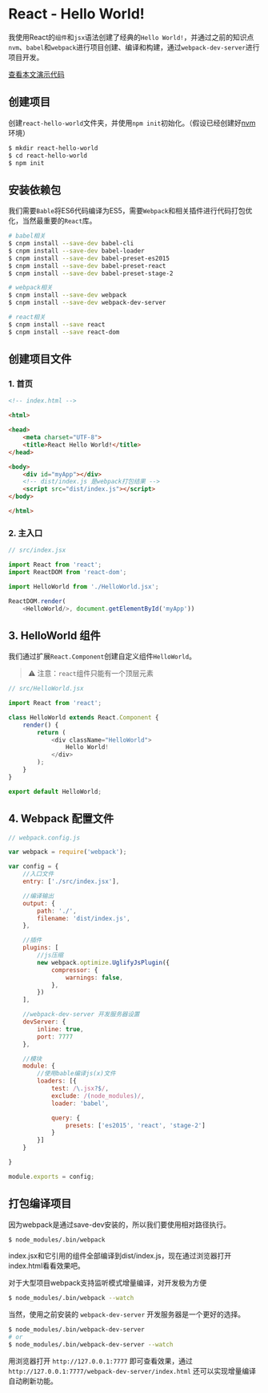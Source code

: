 # React - Hello World!

我使用React的`组件`和`jsx`语法创建了经典的`Hello World!`，并通过之前的知识点`nvm`、`babel`和`webpack`进行项目创建、编译和构建，通过`webpack-dev-server`进行项目开发。

[查看本文演示代码](samples/react-hello-world)

## 创建项目

创建`react-hello-world`文件夹，并使用`npm init`初始化。（假设已经创建好[nvm](nvm.md)环境）

```sh
$ mkdir react-hello-world
$ cd react-hello-world
$ npm init
```

## 安装依赖包

我们需要`Bable`将ES6代码编译为ES5，需要`Webpack`和相关插件进行代码打包优化，当然最重要的`React`库。

```sh
# babel相关
$ cnpm install --save-dev babel-cli
$ cnpm install --save-dev babel-loader
$ cnpm install --save-dev babel-preset-es2015
$ cnpm install --save-dev babel-preset-react
$ cnpm install --save-dev babel-preset-stage-2

# webpack相关
$ cnpm install --save-dev webpack
$ cnpm install --save-dev webpack-dev-server

# react相关
$ cnpm install --save react
$ cnpm install --save react-dom
```

## 创建项目文件

### 1. 首页

```html
<!-- index.html -->

<html>

<head>
    <meta charset="UTF-8">
    <title>React Hello World!</title>
</head>

<body>
    <div id="myApp"></div>
    <!-- dist/index.js 是webpack打包结果 -->
    <script src="dist/index.js"></script>
</body>

</html>
```

### 2. 主入口

```javascript
// src/index.jsx

import React from 'react';
import ReactDOM from 'react-dom';

import HelloWorld from './HelloWorld.jsx';

ReactDOM.render(
    <HelloWorld/>, document.getElementById('myApp'))
```

## 3. HelloWorld 组件

我们通过扩展`React.Component`创建自定义组件`HelloWorld`。

> ⚠️ 注意：`react`组件只能有一个顶层元素

```javascript
// src/HelloWorld.jsx

import React from 'react';

class HelloWorld extends React.Component {
    render() {
        return (
            <div className="HelloWorld">
                Hello World!
            </div>
        );
    }
}

export default HelloWorld;
```

## 4. Webpack 配置文件

```javascript
// webpack.config.js

var webpack = require('webpack');

var config = {
    //入口文件
    entry: ['./src/index.jsx'],

    //编译输出
    output: {
        path: './',
        filename: 'dist/index.js',
    },

    //插件
    plugins: [
        //js压缩
        new webpack.optimize.UglifyJsPlugin({
            compressor: {
                warnings: false,
            },
        })
    ],

    //webpack-dev-server 开发服务器设置
    devServer: {
        inline: true,
        port: 7777
    },

    //模块
    module: {
        //使用bable编译js(x)文件
        loaders: [{
            test: /\.jsx?$/,
            exclude: /(node_modules)/,
            loader: 'babel',

            query: {
                presets: ['es2015', 'react', 'stage-2']
            }
        }]
    }

}

module.exports = config;
```

## 打包编译项目

因为webpack是通过save-dev安装的，所以我们要使用相对路径执行。

```sh
$ node_modules/.bin/webpack
```

index.jsx和它引用的组件全部编译到dist/index.js，现在通过浏览器打开index.html看看效果吧。

对于大型项目webpack支持监听模式增量编译，对开发极为方便

```sh
$ node_modules/.bin/webpack --watch
```

当然，使用之前安装的 `webpack-dev-server` 开发服务器是一个更好的选择。

```sh
$ node_modules/.bin/webpack-dev-server
# or
$ node_modules/.bin/webpack-dev-server --watch
```

用浏览器打开 `http://127.0.0.1:7777` 即可查看效果，通过 `http://127.0.0.1:7777/webpack-dev-server/index.html` 还可以实现增量编译自动刷新功能。
